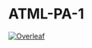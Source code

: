 # ATML-PA-1

[![Overleaf](https://img.shields.io/badge/Open_in-Overleaf-47A141?logo=overleaf&logoColor=white)](https://www.overleaf.com/project/68c3fcd2e45f641a5512a878)
